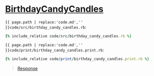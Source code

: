 # [BirthdayCandyCandles](code.zip)

`{{ page.path | replace:'code.md','' }}code/src/birthday_candy_candles.rb`:

```rb
{% include_relative code/src/birthday_candy_candles.rb %}
```

`{{ page.path | replace:'code.md','' }}code/print/birthday_candy_candles.print.rb`:

```rb
{% include_relative code/print/birthday_candy_candles.print.rb %}
```

> [Response](response/src/birthday_candy_candles.rb)
